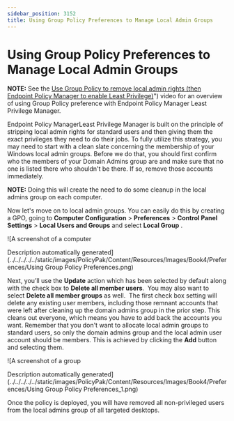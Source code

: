 ```yaml
---
sidebar_position: 3152
title: Using Group Policy Preferences to Manage Local Admin Groups
---
```


# Using Group Policy Preferences to Manage Local Admin Groups

**NOTE:** See the [Use Group Policy to remove local admin rights (then Endpoint Policy Manager to enable Least Privilege)](../Video/LeastPrivilege/RemoveLocalAdmin)") video for an overview of using Group Policy preference with Endpoint Policy Manager Least Privilege Manager.

Endpoint Policy ManagerLeast Privilege Manager is built on the principle of stripping local admin rights for standard users and then giving them the exact privileges they need to do their jobs. To fully utilize this strategy, you may need to start with a clean slate concerning the membership of your Windows local admin groups. Before we do that, you should first confirm who the members of your Domain Admins group are and make sure that no one is listed there who shouldn't be there. If so, remove those accounts immediately.

**NOTE:** Doing this will create the need to do some cleanup in the local admins group on each computer.

Now let's move on to local admin groups. You can easily do this by creating a GPO, going to **Computer Configuration** > **Preferences** > **Control Panel Settings** > **Local Users and Groups** and select **Local Group** .

![A screenshot of a computer

Description automatically generated](../../../../../static/images/PolicyPak/Content/Resources/Images/Book4/Preferences/Using Group Policy Preferences.png)

Next, you’ll use the **Update** action which has been selected by default along with the check box to **Delete all member users**.  You may also want to select **Delete all member groups** as well.  The first check box setting will delete any existing user members, including those remnant accounts that were left after cleaning up the domain admins group in the prior step. This cleans out everyone, which means you have to add back the accounts you want. Remember that you don't want to allocate local admin groups to standard users, so only the domain admins group and the local admin user account should be members. This is achieved by clicking the **Add** button and selecting them.

![A screenshot of a group

Description automatically generated](../../../../../static/images/PolicyPak/Content/Resources/Images/Book4/Preferences/Using Group Policy Preferences_1.png)

Once the policy is deployed, you will have removed all non-privileged users from the local admins group of all targeted desktops.